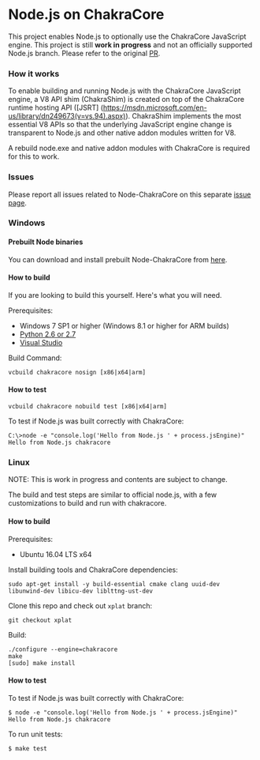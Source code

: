 Node.js on ChakraCore
===
This project enables Node.js to optionally use the ChakraCore JavaScript engine. This project is still **work in progress** and not an officially supported Node.js branch. Please refer to the original [PR](https://github.com/nodejs/node/pull/4765).

### How it works

To enable building and running Node.js with the ChakraCore JavaScript engine, a V8 API shim (ChakraShim) is created on top of the ChakraCore runtime hosting API ([JSRT]
(https://msdn.microsoft.com/en-us/library/dn249673(v=vs.94).aspx)). ChakraShim implements the most essential V8 APIs so that the underlying JavaScript engine change is transparent to Node.js and other native addon modules written for V8.

A rebuild node.exe and native addon modules with ChakraCore is required for this to work.

### Issues
Please report all issues related to Node-ChakraCore on this separate [issue page](https://github.com/nodejs/node-chakracore/issues).

### Windows

#### Prebuilt Node binaries
You can download and install prebuilt Node-ChakraCore from [here](https://github.com/nodejs/node-chakracore/releases).

#### How to build
If you are looking to build this yourself. Here's what you will need.

Prerequisites:
* Windows 7 SP1 or higher (Windows 8.1 or higher for ARM builds)
* [Python 2.6 or 2.7](https://www.python.org)
* [Visual
Studio](https://www.visualstudio.com/en-us/downloads/download-visual-studio-vs.aspx)

Build Command:
```batch
vcbuild chakracore nosign [x86|x64|arm]
```

#### How to test

```batch
vcbuild chakracore nobuild test [x86|x64|arm]
```

To test if Node.js was built correctly with ChakraCore:

```batch
C:\>node -e "console.log('Hello from Node.js ' + process.jsEngine)"
Hello from Node.js chakracore
```

### Linux

NOTE: This is work in progress and contents are subject to change.

The build and test steps are similar to official node.js, with a few
customizations to build and run with chakracore.

#### How to build

Prerequisites:
* Ubuntu 16.04 LTS x64

Install building tools and ChakraCore dependencies:

```
sudo apt-get install -y build-essential cmake clang uuid-dev libunwind-dev libicu-dev liblttng-ust-dev
```

Clone this repo and check out `xplat` branch:

```
git checkout xplat
```

Build:

```
./configure --engine=chakracore
make
[sudo] make install
```

#### How to test

To test if Node.js was built correctly with ChakraCore:

```
$ node -e "console.log('Hello from Node.js ' + process.jsEngine)"
Hello from Node.js chakracore
```

To run unit tests:

```
$ make test
```
